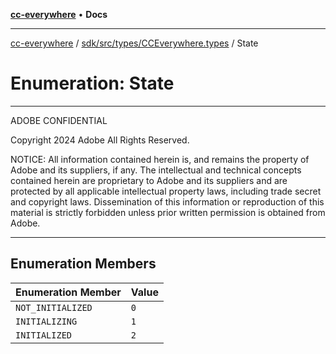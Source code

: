 [**cc-everywhere**](../../../../../index.md) • **Docs**

***

[cc-everywhere](../../../../../index.md) / [sdk/src/types/CCEverywhere.types](../index.md) / State

# Enumeration: State

**********************************************************************
  ADOBE CONFIDENTIAL

  Copyright 2024 Adobe
  All Rights Reserved.

  NOTICE:  All information contained herein is, and remains
  the property of Adobe and its suppliers, if any. The intellectual
  and technical concepts contained herein are proprietary to Adobe
  and its suppliers and are protected by all applicable intellectual
  property laws, including trade secret and copyright laws.
  Dissemination of this information or reproduction of this material
  is strictly forbidden unless prior written permission is obtained
  from Adobe.
************************************************************************

## Enumeration Members

| Enumeration Member | Value |
| ------ | ------ |
| `NOT_INITIALIZED` | `0` |
| `INITIALIZING` | `1` |
| `INITIALIZED` | `2` |
